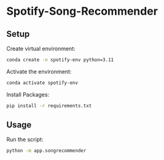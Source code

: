 # Spotify-Song-Recommender

## Setup
Create virtual environment:
```sh
conda create -n spotify-env python=3.11
```

Activate the environment: 
```sh
conda activate spotify-env 
```
Install Packages:
```sh
pip install -r requirements.txt
```

## Usage

Run the script:
```sh
python -m app.songrecommender 
```